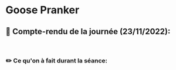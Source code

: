 # Goose Pranker

## 📁   __Compte-rendu de la journée (23/11/2022):__
<br/>

### ✏️ __Ce qu'on à fait durant la séance:__ 
<br/>



